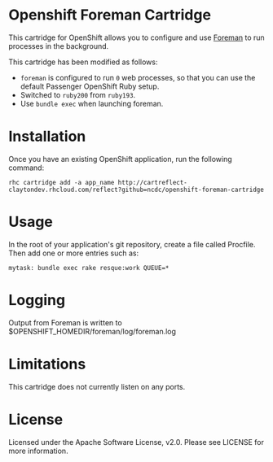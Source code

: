 # Openshift Foreman Cartridge

This cartridge for OpenShift allows you to configure and use [Foreman](https://github.com/ddollar/foreman) to run processes in the background.

This cartridge has been modified as follows:

* `foreman` is configured to run `0` web processes, so that you can use the default Passenger OpenShift Ruby setup.
* Switched to `ruby200` from `ruby193`.
* Use `bundle exec` when launching foreman.

# Installation
Once you have an existing OpenShift application, run the following command:

    rhc cartridge add -a app_name http://cartreflect-claytondev.rhcloud.com/reflect?github=ncdc/openshift-foreman-cartridge

# Usage
In the root of your application's git repository, create a file called Procfile. Then add one or more entries such as:

    mytask: bundle exec rake resque:work QUEUE=*

# Logging
Output from Foreman is written to $OPENSHIFT_HOMEDIR/foreman/log/foreman.log

# Limitations
This cartridge does not currently listen on any ports.

# License
Licensed under the Apache Software License, v2.0. Please see LICENSE for more information.
